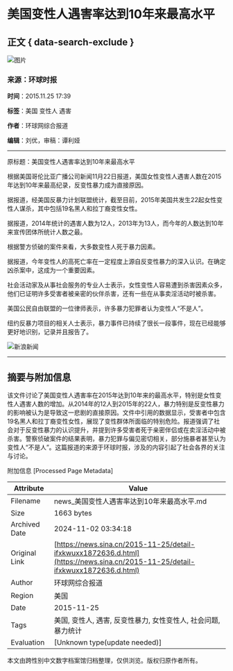 # 美国变性人遇害率达到10年来最高水平

## 正文 { data-search-exclude }


![图片](https://n.sinaimg.cn/sinakd10200/360/w180h180/20221208/84a8-a3261e8a019e4a65b2cd9f489ecd0422.jpg)

### 来源：环球时报

**时间**：2015.11.25 17:39

**标签**：美国 变性人 遇害

**作者**：环球网综合报道

**编辑**：刘优，审稿：谭利娅

---

原标题：美国变性人遇害率达到10年来最高水平

根据美国哥伦比亚广播公司新闻11月22日报道，美国女性变性人遇害人数在2015年达到10年来最高纪录，反变性暴力成为直接原因。

据报道，经美国反暴力计划联盟统计，截至目前，2015年美国共发生22起女性变性人谋杀，其中包括19名黑人和拉丁裔变性女性。

据报道，2014年统计的遇害人数为12人，2013年为13人，而今年的人数达到10年来宣传团体所统计人数之最。

根据警方侦破的案件来看，大多数变性人死于暴力因素。

据报道，今年变性人的高死亡率在一定程度上源自反变性暴力的深入认识。在确定凶杀案中，这成为一个重要因素。

社会活动家及从事社会服务的专业人士表示，女性变性人容易遭到杀害因素众多，他们已证明许多受害者被亲密的伙伴杀害，还有一些在从事卖淫活动时被杀害。

美国公民自由联盟的一位律师表示，许多暴力犯罪者认为变性人“不是人”。

纽约反暴力项目的相关人士表示，暴力事件已持续了很长一段事件，现在已经能够更好地识别，记录并且报告了。

![新浪新闻](https://n.sinaimg.cn/default/80905340/20200331/sinalogo.png)

---

## 摘要与附加信息

<!-- tcd_abstract -->
该文件讨论了美国变性人遇害率在2015年达到10年来的最高水平，特别是女性变性人遇害人数的增加。从2014年的12人到2015年的22人，暴力特别是反变性暴力的影响被认为是导致这一悲剧的直接原因。文件中引用的数据显示，受害者中包含19名黑人和拉丁裔变性女性，展现了变性群体所面临的特别危险。报道强调了社会对于反变性暴力的认识提升，并提到许多受害者死于亲密伴侣或在卖淫活动中被杀害。警察侦破案件的结果表明，暴力犯罪与偏见密切相关，部分施暴者甚至认为变性人“不是人”。这篇报道的来源于环球时报，涉及的内容引起了社会各界的关注与讨论。
<!-- tcd_abstract_end -->

附加信息 [Processed Page Metadata]

| Attribute       | Value                                  |
|-----------------|----------------------------------------|
| Filename        | news_美国变性人遇害率达到10年来最高水平.md                             |
| Size            | 1663 bytes                           |
| Archived Date   | 2024-11-02 03:34:18                             |
| Original Link   | [https://news.sina.cn/2015-11-25/detail-ifxkwuxx1872636.d.html](https://news.sina.cn/2015-11-25/detail-ifxkwuxx1872636.d.html)                       |
| Author          | 环球网综合报道                               |
| Region          | 美国                               |
| Date            | 2015-11-25                                 |
| Tags            | 美国, 变性人, 遇害, 反变性暴力, 女性变性人, 社会问题, 暴力统计                                 |
| Evaluation            | [Unknown type(update needed)]                                 |
<!-- tcd_table_end -->

本文由跨性别中文数字档案馆归档整理，仅供浏览。版权归原作者所有。
